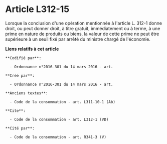 # Article L312-15

Lorsque la conclusion d'une opération mentionnée à l'article L. 312-1 donne droit, ou peut donner droit, à titre gratuit,
immédiatement ou à terme, à une prime en nature de produits ou biens, la valeur de cette prime ne peut être supérieure à un
seuil fixé par arrêté du ministre chargé de l'économie.

**Liens relatifs à cet article**

	**Codifié par**:

	  - Ordonnance n°2016-301 du 14 mars 2016 - art.

	**Créé par**:

	  - Ordonnance n°2016-301 du 14 mars 2016 - art.

	**Anciens textes**:

	  - Code de la consommation - art. L311-10-1 (Ab)

	**Cite**:

	  - Code de la consommation - art. L312-1 (VD)

	**Cité par**:

	  - Code de la consommation - art. R341-3 (V)
